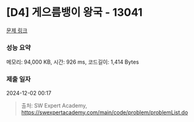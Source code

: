 # [D4] 게으름뱅이 왕국 - 13041 

[문제 링크](https://swexpertacademy.com/main/code/problem/problemDetail.do?contestProbId=AXxNrV-6PZUDFASZ) 

### 성능 요약

메모리: 94,000 KB, 시간: 926 ms, 코드길이: 1,414 Bytes

### 제출 일자

2024-12-02 00:17



> 출처: SW Expert Academy, https://swexpertacademy.com/main/code/problem/problemList.do